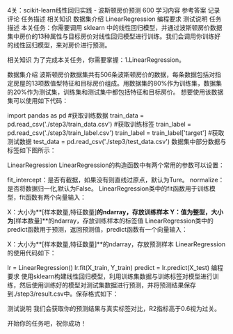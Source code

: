 4关：scikit-learn线性回归实践 - 波斯顿房价预测
600
学习内容
参考答案
记录
评论
任务描述
相关知识
数据集介绍
LinearRegression
编程要求
测试说明
任务描述
本关任务：你需要调用 sklearn 中的线性回归模型，并通过波斯顿房价数据集中房价的13种属性与目标房价对线性回归模型进行训练。我们会调用你训练好的线性回归模型，来对房价进行预测。

相关知识
为了完成本关任务，你需要掌握：1.LinearRegression。

数据集介绍
波斯顿房价数据集共有506条波斯顿房价的数据，每条数据包括对指定房屋的13项数值型特征和目标房价组成。用数据集的80%作为训练集，数据集的20%作为测试集，训练集和测试集中都包括特征和目标房价。
想要使用该数据集可以使用如下代码：

import pandas as pd
#获取训练数据
train_data = pd.read_csv('./step3/train_data.csv')
#获取训练标签
train_label = pd.read_csv('./step3/train_label.csv')
train_label = train_label['target']
#获取测试数据
test_data = pd.read_csv('./step3/test_data.csv')
数据集中部分数据与标签如下图所示：




LinearRegression
LinearRegression的构造函数中有两个常用的参数可以设置：

fit_intercept：是否有截据，如果没有则直线过原点，默认为Ture。
normalize：是否将数据归一化,默认为False。
LinearRegression类中的fit函数用于训练模型，fit函数有两个向量输入：

X：大小为**[样本数量,特征数量]**的ndarray，存放训练样本
Y：值为整型，大小为**[样本数量]**的ndarray，存放训练样本的标签值
LinearRegression类中的predict函数用于预测，返回预测值，predict函数有一个向量输入：

X：大小为**[样本数量,特征数量]**的ndarray，存放预测样本
LinearRegression的使用代码如下：

lr = LinearRegression()
lr.fit(X_train, Y_train)
predict = lr.predict(X_test)
编程要求
使用sklearn构建线性回归模型，利用训练集数据与训练标签对模型进行训练，然后使用训练好的模型对测试集数据进行预测，并将预测结果保存到./step3/result.csv中。保存格式如下：


测试说明
我们会获取你的预测结果与真实标签对比，R2指标高于0.6视为过关。

开始你的任务吧，祝你成功！